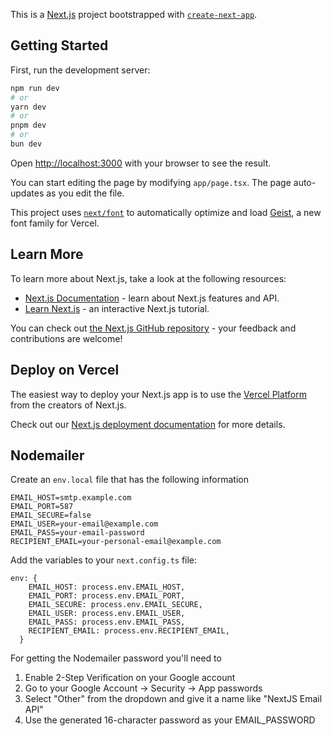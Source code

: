 This is a [Next.js](https://nextjs.org) project bootstrapped with [`create-next-app`](https://nextjs.org/docs/app/api-reference/cli/create-next-app).

## Getting Started

First, run the development server:

```bash
npm run dev
# or
yarn dev
# or
pnpm dev
# or
bun dev
```

Open [http://localhost:3000](http://localhost:3000) with your browser to see the result.

You can start editing the page by modifying `app/page.tsx`. The page auto-updates as you edit the file.

This project uses [`next/font`](https://nextjs.org/docs/app/building-your-application/optimizing/fonts) to automatically optimize and load [Geist](https://vercel.com/font), a new font family for Vercel.

## Learn More

To learn more about Next.js, take a look at the following resources:

- [Next.js Documentation](https://nextjs.org/docs) - learn about Next.js features and API.
- [Learn Next.js](https://nextjs.org/learn) - an interactive Next.js tutorial.

You can check out [the Next.js GitHub repository](https://github.com/vercel/next.js) - your feedback and contributions are welcome!

## Deploy on Vercel

The easiest way to deploy your Next.js app is to use the [Vercel Platform](https://vercel.com/new?utm_medium=default-template&filter=next.js&utm_source=create-next-app&utm_campaign=create-next-app-readme) from the creators of Next.js.

Check out our [Next.js deployment documentation](https://nextjs.org/docs/app/building-your-application/deploying) for more details.


## Nodemailer

Create an `env.local` file that has the following information

```
EMAIL_HOST=smtp.example.com
EMAIL_PORT=587
EMAIL_SECURE=false
EMAIL_USER=your-email@example.com
EMAIL_PASS=your-email-password
RECIPIENT_EMAIL=your-personal-email@example.com
```

Add the variables to your `next.config.ts` file:

```
env: {
    EMAIL_HOST: process.env.EMAIL_HOST,
    EMAIL_PORT: process.env.EMAIL_PORT,
    EMAIL_SECURE: process.env.EMAIL_SECURE,
    EMAIL_USER: process.env.EMAIL_USER,
    EMAIL_PASS: process.env.EMAIL_PASS,
    RECIPIENT_EMAIL: process.env.RECIPIENT_EMAIL,
  }
```

For getting the Nodemailer password you'll need to 

1) Enable 2-Step Verification on your Google account
2) Go to your Google Account → Security → App passwords
3) Select "Other" from the dropdown and give it a name like "NextJS Email API"
4) Use the generated 16-character password as your EMAIL_PASSWORD